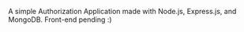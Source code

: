 A simple Authorization Application made with Node.js, Express.js, and MongoDB. Front-end pending :)
